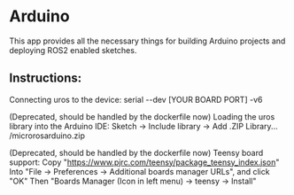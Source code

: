 
# Arduino

This app provides all the necessary things for building Arduino projects and deploying ROS2 enabled sketches.


## Instructions:

Connecting uros to the device:
serial --dev [YOUR BOARD PORT] -v6

(Deprecated, should be handled by the dockerfile now)
Loading the uros library into the Arduino IDE:
Sketch -> Include library -> Add .ZIP Library...
/microrosarduino.zip

(Deprecated, should be handled by the dockerfile now)
Teensy board support:
Copy "https://www.pjrc.com/teensy/package_teensy_index.json" 
Into "File -> Preferences -> Additional boards manager URLs", and click "OK"
Then "Boards Manager (Icon in left menu) -> teensy -> Install"


